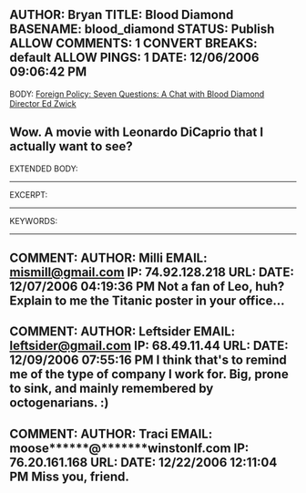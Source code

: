 AUTHOR: Bryan
TITLE: Blood Diamond
BASENAME: blood_diamond
STATUS: Publish
ALLOW COMMENTS: 1
CONVERT BREAKS: __default__
ALLOW PINGS: 1
DATE: 12/06/2006 09:06:42 PM
-----
BODY:
<a title="Foreign Policy: Seven Questions: A Chat with Blood Diamond Director Ed Zwick" href="http://www.foreignpolicy.com/story/cms.php?story_id=3648">Foreign Policy: Seven Questions: A Chat with Blood Diamond Director Ed Zwick</a>


Wow. A movie with Leonardo DiCaprio that I actually want to see?
-----
EXTENDED BODY:

-----
EXCERPT:

-----
KEYWORDS:

-----

COMMENT:
AUTHOR: Milli
EMAIL: mismill@gmail.com
IP: 74.92.128.218
URL: 
DATE: 12/07/2006 04:19:36 PM
Not a fan of Leo, huh? Explain to me the Titanic poster in your office...
-----

COMMENT:
AUTHOR: Leftsider
EMAIL: leftsider@gmail.com
IP: 68.49.11.44
URL: 
DATE: 12/09/2006 07:55:16 PM
I think that's to remind me of the type of company I work for. Big, prone to sink, and mainly remembered by octogenarians. :)
-----

COMMENT:
AUTHOR: Traci
EMAIL: moose******@*******winstonlf.com
IP: 76.20.161.168
URL: 
DATE: 12/22/2006 12:11:04 PM
Miss you, friend.
-----


